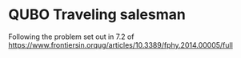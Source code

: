 # QUBO Traveling salesman

Following the problem set out in 7.2 of
https://www.frontiersin.orqug/articles/10.3389/fphy.2014.00005/full
